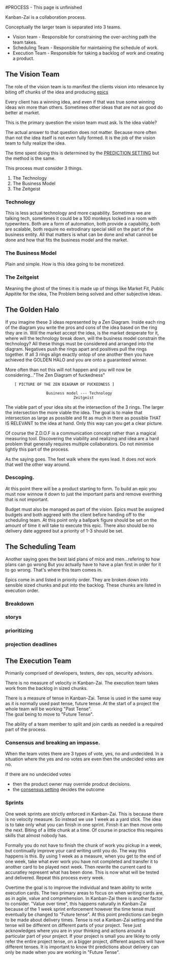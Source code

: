 #PROCESS - This page is unfinished

Kanban-Zai is a collaboration process.  

Conceptually the larger team is separated into 3 teams.

* Vision team       - Responsible for constraining the over-arching path the team takes.
* Scheduling Team     - Responsible for maintaining the schedule of work.
* Execution Team    - Responsible for taking a backlog of work and creating a product.

## The Vision Team

The role of the vision team is to manifest the clients vision into relevance by biting off chunks of the idea and 
producing [epics](https://github.com/Kanban-Zai/kanban-zai-core/blob/main/exposition/what-are-epics.ms) 

Every client has a winning idea, and even if that was true some winning ideas win more than others.  Sometimes other
ideas that are not as good do better at market.

This is the primary question the vision team must ask.  Is the idea viable?
 
The actual answer to that question does not matter.  Because more often than not the idea itself is not even fully 
formed.  It is the job of the vision team to fully realize the idea. 
 
The time spent doing this is determined by the [PREDICTION SETTING](https://github.com/Kanban-Zai/kanban-zai-core/blob/main/extensions/setting-predictions.md) but the method is the same.

This process must consider 3 things.

1. The Technology
2. The Business Model
3. The Zeitgeist
 
### Technology
This is less actual technology and more capability. Sometimes we are talking tech, sometimes it could be a 100 monkeys
locked in a room with typewriters.  Both are a form of automation, both provide a capability, both are scalable,
both require no extrodinary special skill on the part of the business entity.  All that matters is what can be done and
what cannot be done and how that fits the business model and the market.

### The Business Model
Plain and simple. How is this idea going to be monetized.

### The Zeitgeist
Meaning the ghost of the times it is made up of things like Market Fit, Public Appitite for the idea, The Problem 
being solved and other subjective ideas.
 
## The Golden Halo

If you imagine these 3 ideas represented by a Zen Diagram.  Inside each ring of the diagram you write the pros
and cons of the idea based on the ring they are in.  Will the market accept the idea, is the market desperate for it,
where will the technology break down, will the business model constrain the technology?  All these things must be 
considered and arranged into the diagram.  Negatives push the rings apart and positives pull the rings together.  If
all 3 rings align exactly ontop of one another then you have achieved the GOLDEN HALO and you are onto a guaranteed winner.

More often than not this will not happen and you will now be considering..."The Zen Diagram of fuckedness"

        [ PICTURE OF THE ZEN DIAGRAM OF FUCKEDNESS ]
        
                      Business model --- Technology
                                  Zeitgeist

The viable part of your idea sits at the intersection of the 3 rings.  The larger the intersection the more viable the 
idea.  The goal is to make that intersection as large as possible and fit as much in there as possible THAT IS RELEVANT
to the idea at hand.  Only this way can you get a clear picture.

Of course the Z.D.O.F is a communication concept rather than a magical measuring tool.  Discovering the viability and
realizing and idea are a hard problem that generally requires multiple collaborators.  Do not minimise lightly this part
 of the process.  
 
As the saying goes.  The feet walk where the eyes lead.  It does not work that well the other way around. 

### Descoping.
At this point there will be a product starting to form.  To build an epic you must now winnow it down to just the 
important parts and remove everthing that is not important.

Budget must also be managed as part of the vision.  Epics must be assigned budgets and both aggreed with the client 
before handing off to the scheduling team.  At this point only a ballpark figure should be set on the amount of time
it will take to execute this epic.  There also should be no delivery date aggreed but a priority of 1-3 should be set.


## The Scheduling Team
Another saying goes the best laid plans of mice and men...refering to how plans can go wrong
But you actually have to have a plan first in order for it to go wrong.  That's where this team comes in.

Epics come in and listed in priority order.  They are broken down into sensible sized chunks and put into the backlog.
These chunks are listed in execution order.

### Breakdown
### storys
### prioritizing
### projection deadlines


## The Execution Team
Primarily comprised of developers, testers, dev ops, security advisors.

There is no measure of velocity in Kanban-Zai. The execution team takes work from the 
backlog in sized chunks.  

There is a measure of tense in Kanban-Zai.  Tense is used in the same way as it is 
normally used past tense, future tense.  At the start of a project the whole team will be working "Past Tense".  
The goal being to move to "Future Tense".

The ability of a team member to split and join cards as needed is a required part of the process.

### Consensus and breaking an impasse.
When the team votes there are 3 types of vote, yes, no and undecided. In a situation where the yes and no votes are even
then the undecided votes are no.

If there are no undecided votes 
* then the product owner may override prodcut decisions.
* the [consensus setting](https://github.com/Kanban-Zai/kanban-zai-core/blob/main/extensions/setting-consensus.md) decides the outcome


### Sprints
One week sprints are strictly enforced in Kanban-Zai.  This is because there is no velocity measure.  So instead we
use 1 week as a yard stick.  The idea is to take only what you can finish in one sprint.  Finish it an then move onto 
the next.  Biting of a little chunk at a time.  Of course in practice this requires skills that almost nobody has.  

Formally you do not have to finish the chunk of work you pickup in a week, but continually improve your card writing 
until you do.  The way this happens is this.  By using 1 week as a measure, when you get to the end of one week, take
what ever work you have not completed and transfer it to another card to be played next week.  Then rewrite the
current card to accuratley represent what has been done.  This is now what will be tested and delivered.  Repeat this
process every week.

Overtime the goal is to improve the individual and team ability to write execution cards.  The two primary areas to 
focus on when writing cards are, as in agile, value and comprehension.  In Kanban-Zai there is another factor to 
consider. "Value over time", this happens naturally in Kanban-Zai because of the 1 week sprint enforcement however
the time tense must eventually be changed to "Future tense".  At this point predictions can begin to be made about 
delivery times.  Tense is not a Kanban-Zai setting and the tense will be different on different parts of your project.
Tese just acknowledges where you are in your thinking and actions around a particular part of your project.  If your 
project is small you are likley to only refer the entire project tense, on a bigger project, different aspects will
have different tenses.  It is important to know tht predictions about delivery can only be made when you are working
in "Future Tense".